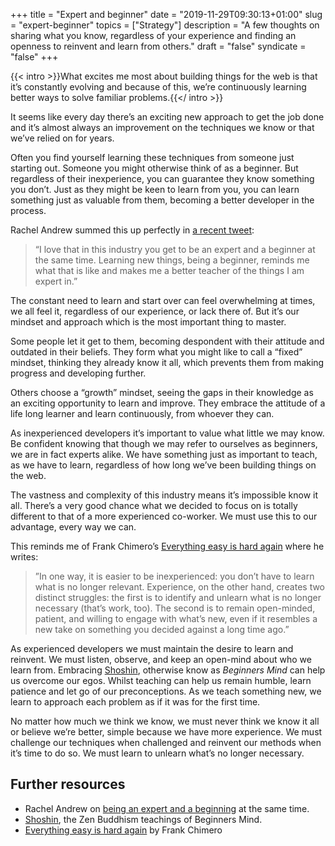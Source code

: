 +++
title = "Expert and beginner"
date = "2019-11-29T09:30:13+01:00"
slug = "expert-beginner"
topics = ["Strategy"]
description = "A few thoughts on sharing what you know, regardless of your experience and finding an openness to reinvent and learn from others."
draft = "false"
syndicate = "false"
+++

{{< intro >}}What excites me most about building things for the web is that it’s constantly evolving and because of this, we’re continuously learning better ways to solve familiar problems.{{</ intro >}}

It seems like every day there’s an exciting new approach to get the job done and it’s almost always an improvement on the techniques we know or that we’ve relied on for years. 

Often you find yourself learning these techniques from someone just starting out. Someone you might otherwise think of as a beginner. But regardless of their inexperience, you can guarantee they know something you don’t. Just as they might be keen to learn from you, you can learn something just as valuable from them, becoming a better developer in the process.
 
Rachel Andrew summed this up perfectly in [a recent tweet](https://twitter.com/rachelandrew/status/1096807596462403584):

> “I love that in this industry you get to be an expert and a beginner at the same time. Learning new things, being a beginner, reminds me what that is like and makes me a better teacher of the things I am expert in.”

The constant need to learn and start over can feel overwhelming at times, we all feel it, regardless of our experience, or lack there of. But it’s our mindset and approach which is the most important thing to master.

Some people let it get to them, becoming despondent with their attitude and outdated in their beliefs. They form what you might like to call a “fixed” mindset, thinking they already know it all, which prevents them from making progress and developing further. 

Others choose a “growth” mindset, seeing the gaps in their knowledge as an exciting opportunity to learn and improve. They embrace the attitude of a life long learner and learn continuously, from whoever they can.

As inexperienced developers it’s important to value what little we may know. Be confident knowing that though we may refer to ourselves as beginners, we are in fact experts alike. We have something just as important to teach, as we have to learn, regardless of how long we’ve been building things on the web. 

The vastness and complexity of this industry means it’s impossible know it all. There’s a very good chance what we decided to focus on is totally different to that of a more experienced co-worker. We must use this to our advantage, every way we can.

This reminds me of Frank Chimero’s [Everything easy is hard again](https://frankchimero.com/blog/2018/everything-easy/) where he writes: 

> ”In one way, it is easier to be inexperienced: you don’t have to learn what is no longer relevant. Experience, on the other hand, creates two distinct struggles: the first is to identify and unlearn what is no longer necessary (that’s work, too). The second is to remain open-minded, patient, and willing to engage with what’s new, even if it resembles a new take on something you decided against a long time ago.”

As experienced developers we must maintain the desire to learn and reinvent. We must listen, observe, and keep an open-mind about who we learn from. Embracing [Shoshin](https://en.wikipedia.org/wiki/Shoshin), otherwise know as _Beginners Mind_ can help us overcome our egos. Whilst teaching can help us remain humble, learn patience and let go of our preconceptions. As we teach something new, we learn to approach each problem as if it was for the first time. 

No matter how much we think we know, we must never think we know it all or believe we’re better, simple because we have more experience. We must challenge our techniques when challenged and reinvent our methods when it’s time to do so. We must learn to unlearn what’s no longer necessary. 


## Further resources

- Rachel Andrew on [being an expert and a beginning](https://twitter.com/rachelandrew/status/1096807596462403584) at the same time.
- [Shoshin](https://en.wikipedia.org/wiki/Shoshin), the Zen Buddhism teachings of Beginners Mind.
- [Everything easy is hard again](https://frankchimero.com/writing/everything-easy-is-hard-again/|) by Frank Chimero